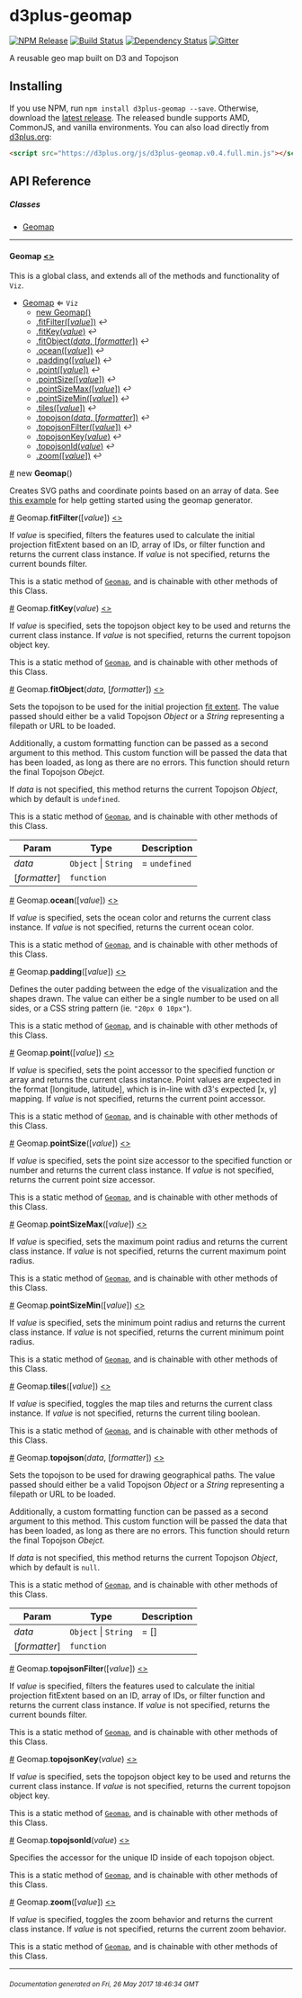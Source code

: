 # d3plus-geomap

[![NPM Release](http://img.shields.io/npm/v/d3plus-geomap.svg?style=flat)](https://www.npmjs.org/package/d3plus-geomap) [![Build Status](https://travis-ci.org/d3plus/d3plus-geomap.svg?branch=master)](https://travis-ci.org/d3plus/d3plus-geomap) [![Dependency Status](http://img.shields.io/david/d3plus/d3plus-geomap.svg?style=flat)](https://david-dm.org/d3plus/d3plus-geomap) [![Gitter](https://img.shields.io/gitter/room/nwjs/nw.js.svg?style=flat)](https://gitter.im/d3plus/)

A reusable geo map built on D3 and Topojson

## Installing

If you use NPM, run `npm install d3plus-geomap --save`. Otherwise, download the [latest release](https://github.com/d3plus/d3plus-geomap/releases/latest). The released bundle supports AMD, CommonJS, and vanilla environments. You can also load directly from [d3plus.org](https://d3plus.org):

```html
<script src="https://d3plus.org/js/d3plus-geomap.v0.4.full.min.js"></script>
```


## API Reference

##### Classes
* [Geomap](#Geomap)

---

<a name="Geomap"></a>
#### **Geomap** [<>](https://github.com/d3plus/d3plus-geomap/blob/master/src/Geomap.js#L14)


This is a global class, and extends all of the methods and functionality of <code>Viz</code>.


* [Geomap](#Geomap) ⇐ <code>Viz</code>
    * [new Geomap()](#new_Geomap_new)
    * [.fitFilter([*value*])](#Geomap.fitFilter) ↩︎
    * [.fitKey(*value*)](#Geomap.fitKey) ↩︎
    * [.fitObject(*data*, [*formatter*])](#Geomap.fitObject) ↩︎
    * [.ocean([*value*])](#Geomap.ocean) ↩︎
    * [.padding([*value*])](#Geomap.padding) ↩︎
    * [.point([*value*])](#Geomap.point) ↩︎
    * [.pointSize([*value*])](#Geomap.pointSize) ↩︎
    * [.pointSizeMax([*value*])](#Geomap.pointSizeMax) ↩︎
    * [.pointSizeMin([*value*])](#Geomap.pointSizeMin) ↩︎
    * [.tiles([*value*])](#Geomap.tiles) ↩︎
    * [.topojson(*data*, [*formatter*])](#Geomap.topojson) ↩︎
    * [.topojsonFilter([*value*])](#Geomap.topojsonFilter) ↩︎
    * [.topojsonKey(*value*)](#Geomap.topojsonKey) ↩︎
    * [.topojsonId(*value*)](#Geomap.topojsonId) ↩︎
    * [.zoom([*value*])](#Geomap.zoom) ↩︎

<a name="new_Geomap_new" href="new_Geomap_new">#</a> new **Geomap**()

Creates SVG paths and coordinate points based on an array of data. See [this example](https://d3plus.org/examples/d3plus-geomap/getting-started/) for help getting started using the geomap generator.




<a name="Geomap.fitFilter" href="Geomap.fitFilter">#</a> Geomap.**fitFilter**([*value*]) [<>](https://github.com/d3plus/d3plus-geomap/blob/master/src/Geomap.js#L600)

If *value* is specified, filters the features used to calculate the initial projection fitExtent based on an ID, array of IDs, or filter function and returns the current class instance. If *value* is not specified, returns the current bounds filter.


This is a static method of [<code>Geomap</code>](#Geomap), and is chainable with other methods of this Class.

<a name="Geomap.fitKey" href="Geomap.fitKey">#</a> Geomap.**fitKey**(*value*) [<>](https://github.com/d3plus/d3plus-geomap/blob/master/src/Geomap.js#L615)

If *value* is specified, sets the topojson object key to be used and returns the current class instance. If *value* is not specified, returns the current topojson object key.


This is a static method of [<code>Geomap</code>](#Geomap), and is chainable with other methods of this Class.

<a name="Geomap.fitObject" href="Geomap.fitObject">#</a> Geomap.**fitObject**(*data*, [*formatter*]) [<>](https://github.com/d3plus/d3plus-geomap/blob/master/src/Geomap.js#L630)

Sets the topojson to be used for the initial projection [fit extent](https://github.com/d3/d3-geo#projection_fitExtent). The value passed should either be a valid Topojson *Object* or a *String* representing a filepath or URL to be loaded.

Additionally, a custom formatting function can be passed as a second argument to this method. This custom function will be passed the data that has been loaded, as long as there are no errors. This function should return the final Topojson *Obejct*.

If *data* is not specified, this method returns the current Topojson *Object*, which by default is `undefined`.


This is a static method of [<code>Geomap</code>](#Geomap), and is chainable with other methods of this Class.


| Param | Type | Description |
| --- | --- | --- |
| *data* | <code>Object</code> \| <code>String</code> | = `undefined` |
| [*formatter*] | <code>function</code> |  |

<a name="Geomap.ocean" href="Geomap.ocean">#</a> Geomap.**ocean**([*value*]) [<>](https://github.com/d3plus/d3plus-geomap/blob/master/src/Geomap.js#L640)

If *value* is specified, sets the ocean color and returns the current class instance. If *value* is not specified, returns the current ocean color.


This is a static method of [<code>Geomap</code>](#Geomap), and is chainable with other methods of this Class.

<a name="Geomap.padding" href="Geomap.padding">#</a> Geomap.**padding**([*value*]) [<>](https://github.com/d3plus/d3plus-geomap/blob/master/src/Geomap.js#L650)

Defines the outer padding between the edge of the visualization and the shapes drawn. The value can either be a single number to be used on all sides, or a CSS string pattern (ie. `"20px 0 10px"`).


This is a static method of [<code>Geomap</code>](#Geomap), and is chainable with other methods of this Class.

<a name="Geomap.point" href="Geomap.point">#</a> Geomap.**point**([*value*]) [<>](https://github.com/d3plus/d3plus-geomap/blob/master/src/Geomap.js#L660)

If *value* is specified, sets the point accessor to the specified function or array and returns the current class instance. Point values are expected in the format [longitude, latitude], which is in-line with d3's expected [x, y] mapping. If *value* is not specified, returns the current point accessor.


This is a static method of [<code>Geomap</code>](#Geomap), and is chainable with other methods of this Class.

<a name="Geomap.pointSize" href="Geomap.pointSize">#</a> Geomap.**pointSize**([*value*]) [<>](https://github.com/d3plus/d3plus-geomap/blob/master/src/Geomap.js#L670)

If *value* is specified, sets the point size accessor to the specified function or number and returns the current class instance. If *value* is not specified, returns the current point size accessor.


This is a static method of [<code>Geomap</code>](#Geomap), and is chainable with other methods of this Class.

<a name="Geomap.pointSizeMax" href="Geomap.pointSizeMax">#</a> Geomap.**pointSizeMax**([*value*]) [<>](https://github.com/d3plus/d3plus-geomap/blob/master/src/Geomap.js#L680)

If *value* is specified, sets the maximum point radius and returns the current class instance. If *value* is not specified, returns the current maximum point radius.


This is a static method of [<code>Geomap</code>](#Geomap), and is chainable with other methods of this Class.

<a name="Geomap.pointSizeMin" href="Geomap.pointSizeMin">#</a> Geomap.**pointSizeMin**([*value*]) [<>](https://github.com/d3plus/d3plus-geomap/blob/master/src/Geomap.js#L690)

If *value* is specified, sets the minimum point radius and returns the current class instance. If *value* is not specified, returns the current minimum point radius.


This is a static method of [<code>Geomap</code>](#Geomap), and is chainable with other methods of this Class.

<a name="Geomap.tiles" href="Geomap.tiles">#</a> Geomap.**tiles**([*value*]) [<>](https://github.com/d3plus/d3plus-geomap/blob/master/src/Geomap.js#L700)

If *value* is specified, toggles the map tiles and returns the current class instance. If *value* is not specified, returns the current tiling boolean.


This is a static method of [<code>Geomap</code>](#Geomap), and is chainable with other methods of this Class.

<a name="Geomap.topojson" href="Geomap.topojson">#</a> Geomap.**topojson**(*data*, [*formatter*]) [<>](https://github.com/d3plus/d3plus-geomap/blob/master/src/Geomap.js#L715)

Sets the topojson to be used for drawing geographical paths. The value passed should either be a valid Topojson *Object* or a *String* representing a filepath or URL to be loaded.

Additionally, a custom formatting function can be passed as a second argument to this method. This custom function will be passed the data that has been loaded, as long as there are no errors. This function should return the final Topojson *Obejct*.

If *data* is not specified, this method returns the current Topojson *Object*, which by default is `null`.


This is a static method of [<code>Geomap</code>](#Geomap), and is chainable with other methods of this Class.


| Param | Type | Description |
| --- | --- | --- |
| *data* | <code>Object</code> \| <code>String</code> | = [] |
| [*formatter*] | <code>function</code> |  |

<a name="Geomap.topojsonFilter" href="Geomap.topojsonFilter">#</a> Geomap.**topojsonFilter**([*value*]) [<>](https://github.com/d3plus/d3plus-geomap/blob/master/src/Geomap.js#L725)

If *value* is specified, filters the features used to calculate the initial projection fitExtent based on an ID, array of IDs, or filter function and returns the current class instance. If *value* is not specified, returns the current bounds filter.


This is a static method of [<code>Geomap</code>](#Geomap), and is chainable with other methods of this Class.

<a name="Geomap.topojsonKey" href="Geomap.topojsonKey">#</a> Geomap.**topojsonKey**(*value*) [<>](https://github.com/d3plus/d3plus-geomap/blob/master/src/Geomap.js#L740)

If *value* is specified, sets the topojson object key to be used and returns the current class instance. If *value* is not specified, returns the current topojson object key.


This is a static method of [<code>Geomap</code>](#Geomap), and is chainable with other methods of this Class.

<a name="Geomap.topojsonId" href="Geomap.topojsonId">#</a> Geomap.**topojsonId**(*value*) [<>](https://github.com/d3plus/d3plus-geomap/blob/master/src/Geomap.js#L750)

Specifies the accessor for the unique ID inside of each topojson object.


This is a static method of [<code>Geomap</code>](#Geomap), and is chainable with other methods of this Class.

<a name="Geomap.zoom" href="Geomap.zoom">#</a> Geomap.**zoom**([*value*]) [<>](https://github.com/d3plus/d3plus-geomap/blob/master/src/Geomap.js#L760)

If *value* is specified, toggles the zoom behavior and returns the current class instance. If *value* is not specified, returns the current zoom behavior.


This is a static method of [<code>Geomap</code>](#Geomap), and is chainable with other methods of this Class.

---

###### <sub>Documentation generated on Fri, 26 May 2017 18:46:34 GMT</sub>

